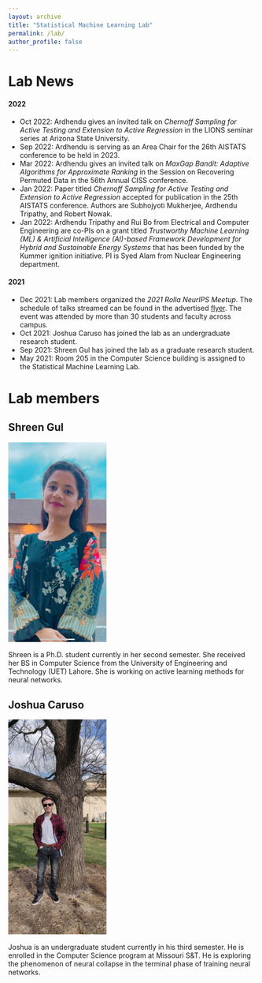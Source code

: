 ```yaml
---
layout: archive
title: "Statistical Machine Learning Lab"
permalink: /lab/
author_profile: false
---
```


Lab News
========

#### 2022
* Oct 2022: Ardhendu gives an invited talk on _Chernoff Sampling for Active Testing and Extension to Active Regression_ in the LIONS seminar series at Arizona State University.
* Sep 2022: Ardhendu is serving as an Area Chair for the 26th AISTATS conference to be held in 2023.
* Mar 2022: Ardhendu gives an invited talk on _MaxGap Bandit: Adaptive Algorithms for Approximate Ranking_ in the Session on Recovering Permuted Data in the 56th Annual CISS conference. 
* Jan 2022: Paper titled _Chernoff Sampling for Active Testing and Extension to Active Regression_ accepted for publication in the 25th AISTATS conference. Authors are Subhojyoti Mukherjee, Ardhendu Tripathy, and Robert Nowak.
* Jan 2022: Ardhendu Tripathy and Rui Bo from Electrical and Computer Engineering are co-PIs on a grant titled _Trustworthy Machine Learning (ML) & Artificial Intelligence (AI)-based Framework Development for Hybrid and Sustainable Energy Systems_ that has been funded by the Kummer ignition initiative. PI is Syed Alam from Nuclear Engineering department.

#### 2021
* Dec 2021: Lab members organized the _2021 Rolla NeurIPS Meetup_. The schedule of talks streamed can be found in the advertised <a href="https://astripathy.github.io/files/2021_Rolla_NeurIPS_Meetup_print.pdf">flyer</a>. The event was attended by more than 30 students and faculty across campus.
* Oct 2021: Joshua Caruso has joined the lab as an undergraduate research student. 
* Sep 2021: Shreen Gul has joined the lab as a graduate research student.
* May 2021: Room 205 in the Computer Science building is assigned to the Statistical Machine Learning Lab.


Lab members
========

## Shreen Gul

<img src="/images/gul.jpg" alt="Shreen" width="200"/>

Shreen is a Ph.D. student currently in her second semester. She received her BS in Computer Science from the University of Engineering and Technology (UET) Lahore. She is working on active learning methods for neural networks.

## Joshua Caruso

<img src="/images/caruso.jpg" alt="Joshua" width="200"/>

Joshua is an undergraduate student currently in his third semester. He is enrolled in the Computer Science program at Missouri S&T. He is exploring the phenomenon of neural collapse in the terminal phase of training neural networks.